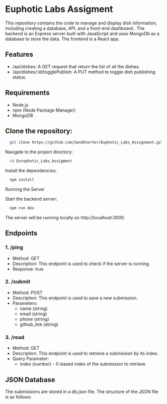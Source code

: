 # Euphotic Labs Assigment
This repository contains the code to manage and display dish information, including creating a database, API, and a front-end dashboard.. The backend is an Express server built with JavaScript and uses MongoDb as a database to store the data. The frontend is a React app.

## Features
- /api/dishes: A GET request that return the list of all the dishes.
- /api/dishes/:id/togglePublish: A PUT method to toggle dish publishing status.

## Requirements
- Node.js
- npm (Node Package Manager)
- MongoDB

## Clone the repository:

```bash
  git clone https://github.com/SandSnorter/Euphotic_Labs_Assignment.git
```

Navigate to the project directory:

```bash
  cd Europhotic_Labs_Assigment
```
Install the dependencies:

```bash
  npm install
```
Running the Server

Start the backend server:

```bash
  npm run dev
```

The server will be running locally on http://localhost:3000.

## Endpoints
### 1. /ping
- Method: GET
- Description: This endpoint is used to check if the server is running.
- Response: true
  
### 2. /submit
- Method: POST
- Description: This endpoint is used to save a new submission.
- Parameters:
    - name (string)
    - email (string)
    - phone (string)
    - github_link (string)

### 3. /read
- Method: GET
- Description: This endpoint is used to retrieve a submission by its index.
- Query Parameter:
    - index (number) - 0-based index of the submission to retrieve.

## JSON Database
The submissions are stored in a db.json file. The structure of the JSON file is as follows:
